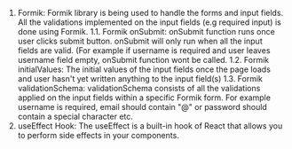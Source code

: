 1. Formik: Formik library is being used to handle the forms and input fields. All the validations implemented on the input fields (e.g required input) is done using Formik.
    1.1. Formik onSubmit: onSubmit function runs once user clicks submit button. onSubmit will only run when all the input fields are valid. (For example if username is required and user leaves username field empty, onSubmit function wont be called.
    1.2. Formik initialValues: The initial values of the input fields once the page loads and user hasn't yet written anything to the input field(s)
    1.3. Formik validationSchema: validationSchema consists of all the validations applied on the input fields within a specific Formik form. For example username is required, email should contain "@" or password should contain a special character etc.
2. useEffect Hook: The useEffect is a built-in hook of React that allows you to perform side effects in your components.
